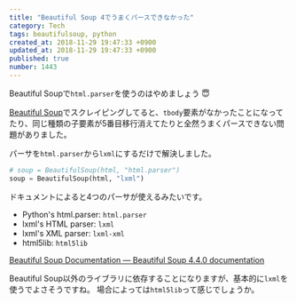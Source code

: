 ```yaml
---
title: "Beautiful Soup 4でうまくパースできなかった"
category: Tech
tags: beautifulsoup, python
created_at: 2018-11-29 19:47:33 +0900
updated_at: 2018-11-29 19:47:33 +0900
published: true
number: 1443
---
```


Beautiful Soupで`html.parser`を使うのはやめましょう :innocent: 

[Beautiful Soup](https://www.crummy.com/software/BeautifulSoup/bs4/doc/#)でスクレイピングしてると、`tbody`要素がなかったことになってたり、同じ種類の子要素が5番目移行消えてたりと全然うまくパースできない問題がありました。

パーサを`html.parser`から`lxml`にするだけで解決しました。

```python
# soup = BeautifulSoup(html, "html.parser")
soup = BeautifulSoup(html, "lxml")
```

ドキュメントによると4つのパーサが使えるみたいです。

* Python's html.parser: `html.parser`
* lxml's HTML parser: `lxml`
* lxml's XML parser: `lxml-xml`
* html5lib: `html5lib`

[Beautiful Soup Documentation — Beautiful Soup 4.4.0 documentation](https://www.crummy.com/software/BeautifulSoup/bs4/doc/#installing-a-parser)

Beautiful Soup以外のライブラリに依存することになりますが、基本的に`lxml`を使うでよさそうですね。
場合によっては`html5lib`って感じでしょうか。
